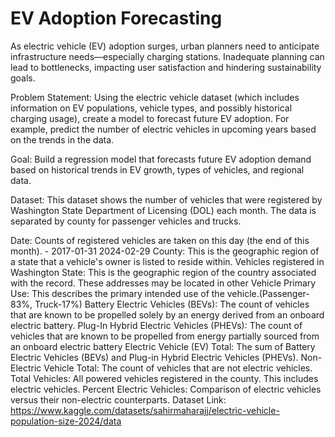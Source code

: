 #  EV Adoption Forecasting
As electric vehicle (EV) adoption surges, urban planners need to anticipate infrastructure needs—especially charging stations. Inadequate planning can lead to bottlenecks, impacting user satisfaction and hindering sustainability goals.

Problem Statement: Using the electric vehicle dataset (which includes information on EV populations, vehicle types, and possibly historical charging usage), create a model to forecast future EV adoption. For example, predict the number of electric vehicles in upcoming years based on the trends in the data.

Goal: Build a regression model that forecasts future EV adoption demand based on historical trends in EV growth, types of vehicles, and regional data.

Dataset: This dataset shows the number of vehicles that were registered by Washington State Department of Licensing (DOL) each month. The data is separated by county for passenger vehicles and trucks.

Date: Counts of registered vehicles are taken on this day (the end of this month). - 2017-01-31 2024-02-29
County: This is the geographic region of a state that a vehicle's owner is listed to reside within. Vehicles registered in Washington
State: This is the geographic region of the country associated with the record. These addresses may be located in other
Vehicle Primary Use: This describes the primary intended use of the vehicle.(Passenger-83%, Truck-17%)
Battery Electric Vehicles (BEVs): The count of vehicles that are known to be propelled solely by an energy derived from an onboard electric battery.
Plug-In Hybrid Electric Vehicles (PHEVs): The count of vehicles that are known to be propelled from energy partially sourced from an onboard electric battery
Electric Vehicle (EV) Total: The sum of Battery Electric Vehicles (BEVs) and Plug-in Hybrid Electric Vehicles (PHEVs).
Non-Electric Vehicle Total: The count of vehicles that are not electric vehicles.
Total Vehicles: All powered vehicles registered in the county. This includes electric vehicles.
Percent Electric Vehicles: Comparison of electric vehicles versus their non-electric counterparts.
Dataset Link: https://www.kaggle.com/datasets/sahirmaharajj/electric-vehicle-population-size-2024/data
